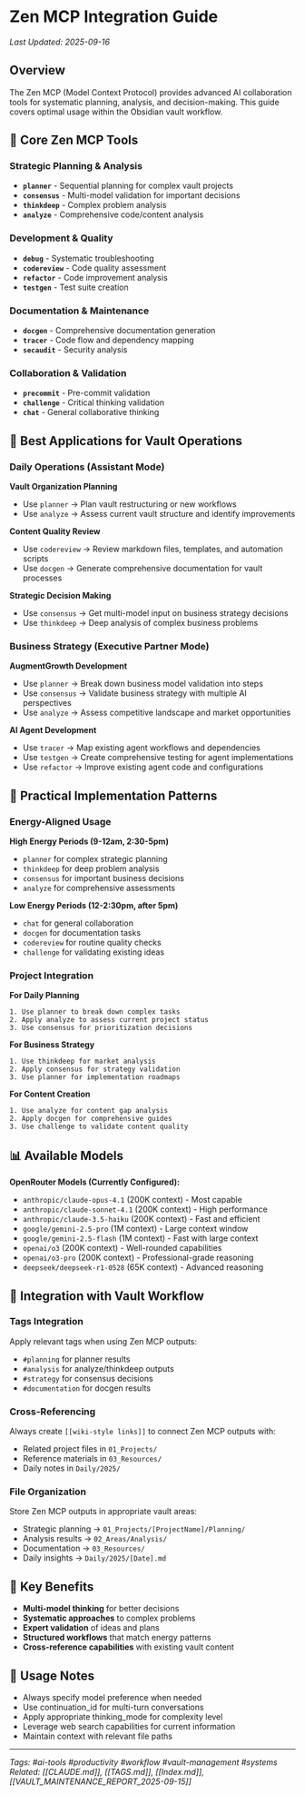 # Zen MCP Integration Guide

*Last Updated: 2025-09-16*

## Overview

The Zen MCP (Model Context Protocol) provides advanced AI collaboration tools for systematic planning, analysis, and decision-making. This guide covers optimal usage within the Obsidian vault workflow.

## 🧠 Core Zen MCP Tools

### Strategic Planning & Analysis
- **`planner`** - Sequential planning for complex vault projects
- **`consensus`** - Multi-model validation for important decisions
- **`thinkdeep`** - Complex problem analysis
- **`analyze`** - Comprehensive code/content analysis

### Development & Quality
- **`debug`** - Systematic troubleshooting
- **`codereview`** - Code quality assessment
- **`refactor`** - Code improvement analysis
- **`testgen`** - Test suite creation

### Documentation & Maintenance
- **`docgen`** - Comprehensive documentation generation
- **`tracer`** - Code flow and dependency mapping
- **`secaudit`** - Security analysis

### Collaboration & Validation
- **`precommit`** - Pre-commit validation
- **`challenge`** - Critical thinking validation
- **`chat`** - General collaborative thinking

## 🎯 Best Applications for Vault Operations

### Daily Operations (Assistant Mode)

**Vault Organization Planning**
- Use `planner` → Plan vault restructuring or new workflows
- Use `analyze` → Assess current vault structure and identify improvements

**Content Quality Review**
- Use `codereview` → Review markdown files, templates, and automation scripts
- Use `docgen` → Generate comprehensive documentation for vault processes

**Strategic Decision Making**
- Use `consensus` → Get multi-model input on business strategy decisions
- Use `thinkdeep` → Deep analysis of complex business problems

### Business Strategy (Executive Partner Mode)

**AugmentGrowth Development**
- Use `planner` → Break down business model validation into steps
- Use `consensus` → Validate business strategy with multiple AI perspectives
- Use `analyze` → Assess competitive landscape and market opportunities

**AI Agent Development**
- Use `tracer` → Map existing agent workflows and dependencies
- Use `testgen` → Create comprehensive testing for agent implementations
- Use `refactor` → Improve existing agent code and configurations

## 🚀 Practical Implementation Patterns

### Energy-Aligned Usage

**High Energy Periods (9-12am, 2:30-5pm)**
- `planner` for complex strategic planning
- `thinkdeep` for deep problem analysis
- `consensus` for important business decisions
- `analyze` for comprehensive assessments

**Low Energy Periods (12-2:30pm, after 5pm)**
- `chat` for general collaboration
- `docgen` for documentation tasks
- `codereview` for routine quality checks
- `challenge` for validating existing ideas

### Project Integration

**For Daily Planning**
```
1. Use planner to break down complex tasks
2. Apply analyze to assess current project status
3. Use consensus for prioritization decisions
```

**For Business Strategy**
```
1. Use thinkdeep for market analysis
2. Apply consensus for strategy validation
3. Use planner for implementation roadmaps
```

**For Content Creation**
```
1. Use analyze for content gap analysis
2. Apply docgen for comprehensive guides
3. Use challenge to validate content quality
```

## 📊 Available Models

**OpenRouter Models (Currently Configured):**
- `anthropic/claude-opus-4.1` (200K context) - Most capable
- `anthropic/claude-sonnet-4.1` (200K context) - High performance
- `anthropic/claude-3.5-haiku` (200K context) - Fast and efficient
- `google/gemini-2.5-pro` (1M context) - Large context window
- `google/gemini-2.5-flash` (1M context) - Fast with large context
- `openai/o3` (200K context) - Well-rounded capabilities
- `openai/o3-pro` (200K context) - Professional-grade reasoning
- `deepseek/deepseek-r1-0528` (65K context) - Advanced reasoning

## 🔄 Integration with Vault Workflow

### Tags Integration
Apply relevant tags when using Zen MCP outputs:
- `#planning` for planner results
- `#analysis` for analyze/thinkdeep outputs
- `#strategy` for consensus decisions
- `#documentation` for docgen results

### Cross-Referencing
Always create `[[wiki-style links]]` to connect Zen MCP outputs with:
- Related project files in `01_Projects/`
- Reference materials in `03_Resources/`
- Daily notes in `Daily/2025/`

### File Organization
Store Zen MCP outputs in appropriate vault areas:
- Strategic planning → `01_Projects/[ProjectName]/Planning/`
- Analysis results → `02_Areas/Analysis/`
- Documentation → `03_Resources/`
- Daily insights → `Daily/2025/[Date].md`

## 🎯 Key Benefits

- **Multi-model thinking** for better decisions
- **Systematic approaches** to complex problems
- **Expert validation** of ideas and plans
- **Structured workflows** that match energy patterns
- **Cross-reference capabilities** with existing vault content

## 📝 Usage Notes

- Always specify model preference when needed
- Use continuation_id for multi-turn conversations
- Apply appropriate thinking_mode for complexity level
- Leverage web search capabilities for current information
- Maintain context with relevant file paths

---

*Tags: #ai-tools #productivity #workflow #vault-management #systems*
*Related: [[CLAUDE.md]], [[TAGS.md]], [[Index.md]], [[VAULT_MAINTENANCE_REPORT_2025-09-15]]*